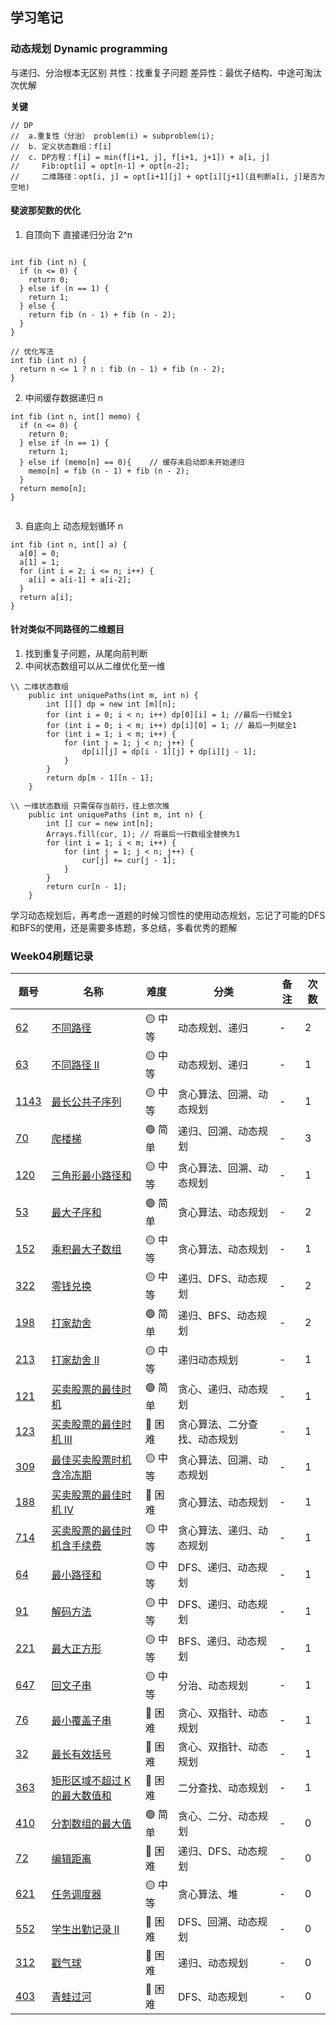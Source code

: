 ## 学习笔记

### 动态规划 Dynamic programming
与递归、分治根本无区别
  共性：找重复子问题
  差异性：最优子结构、中途可淘汰次优解

**关键**


```
// DP
//  a.重复性（分治） problem(i) = subproblem(i);
//  b. 定义状态数组：f[i]
//  c. DP方程：f[i] = min(f[i+1, j], f[i+1, j+1]) + a[i, j]
//     Fib:opt[i] = opt[n-1] + opt[n-2];
//     二维路径：opt[i, j] = opt[i+1][j] + opt[i][j+1](且判断a[i, j]是否为空地)

```

#### 斐波那契数的优化

1. 自顶向下 直接递归分治 2^n

```

int fib (int n) {
  if (n <= 0) {
    return 0;
  } else if (n == 1) {
    return 1;
  } else {
    return fib (n - 1) + fib (n - 2);
  }
}

// 优化写法
int fib (int n) {
  return n <= 1 ? n : fib (n - 1) + fib (n - 2);
}

```

2. 中间缓存数据递归 n

```
int fib (int n, int[] memo) {
  if (n <= 0) {
    return 0;
  } else if (n == 1) {
    return 1;
  } else if (memo[n] == 0){    // 缓存未启动即未开始递归
    memo[n] = fib (n - 1) + fib (n - 2);
  }
  return memo[n];
}


```


3. 自底向上 动态规划循环 n

```
int fib (int n, int[] a) {
  a[0] = 0;
  a[1] = 1;
  for (int i = 2; i <= n; i++) {
    a[i] = a[i-1] + a[i-2];
  }
  return a[i];
}

```


#### 针对类似不同路径的二维题目
1. 找到重复子问题，从尾向前判断
2. 中间状态数组可以从二维优化至一维


```
\\ 二维状态数组
    public int uniquePaths(int m, int n) {
        int [][] dp = new int [m][n];
        for (int i = 0; i < n; i++) dp[0][i] = 1; //最后一行赋全1
        for (int i = 0; i < m; i++) dp[i][0] = 1; // 最后一列赋全1
        for (int i = 1; i < m; i++) {
            for (int j = 1; j < n; j++) {
                dp[i][j] = dp[i - 1][j] + dp[i][j - 1];
            }
        }
        return dp[m - 1][n - 1];
    }
    
\\ 一维状态数组 只需保存当前行，往上依次推
    public int uniquePaths (int m, int n) {
        int [] cur = new int[n];
        Arrays.fill(cur, 1); // 将最后一行数组全替换为1
        for (int i = 1; i < m; i++) {
            for (int j = 1; j < n; j++) {
                cur[j] += cur[j - 1];
            }
        }
        return cur[n - 1];
    }

```

学习动态规划后，再考虑一道题的时候习惯性的使用动态规划，忘记了可能的DFS和BFS的使用，还是需要多练题，多总结，多看优秀的题解



### Week04刷题记录


| 题号                                                                                                                  | 名称                                                                            | 难度     | 分类         | 备注   | 次数    |
| ------------------------------------------------------------------------------------------------------------------- | ----------------------------------------------------------------------------- | ------ | ---------- | ---- | ---- |
| [62](https://leetcode-cn.com/problems/unique-paths/) | [不同路径](https://leetcode-cn.com/problems/unique-paths/) | 🟡 中等  | 动态规划、递归  | -   |  2  |
| [63](https://leetcode-cn.com/problems/unique-paths-ii/) | [不同路径 II](https://leetcode-cn.com/problems/unique-paths-ii/) | 🟡 中等  | 动态规划、递归  | -   |  1  |
| [1143](https://leetcode-cn.com/problems/longest-common-subsequence/) | [最长公共子序列](https://leetcode-cn.com/problems/longest-common-subsequence/) | 🟡 中等  | 贪心算法、回溯、动态规划  | -   |  1  |
| [70](https://leetcode-cn.com/problems/climbing-stairs/) | [爬楼梯](https://leetcode-cn.com/problems/climbing-stairs/) | 🟢 简单  | 递归、回溯、动态规划  | -   |  3  |
| [120](https://leetcode-cn.com/problems/triangle/) | [三角形最小路径和](https://leetcode-cn.com/problems/triangle/) | 🟡 中等  | 贪心算法、回溯、动态规划  | -   |  1  |
| [53](https://leetcode-cn.com/problems/maximum-subarray/) | [最大子序和](https://leetcode-cn.com/problems/maximum-subarray/) | 🟢 简单  | 贪心算法、动态规划  | -   |  2  |
| [152](https://leetcode-cn.com/problems/maximum-product-subarray/) | [乘积最大子数组](https://leetcode-cn.com/problems/maximum-product-subarray/) | 🟡 中等  | 贪心算法、动态规划  | -   |  1  |
| [322](https://leetcode-cn.com/problems/coin-change/) | [零钱兑换](https://leetcode-cn.com/problems/coin-change/) | 🟡 中等  | 递归、DFS、动态规划  | -   |  2  |
| [198](https://leetcode-cn.com/problems/house-robber/) | [打家劫舍](https://leetcode-cn.com/problems/house-robber/) | 🟢 简单  | 递归、BFS、动态规划  | -   |  2  |
| [213](https://leetcode-cn.com/problems/house-robber-ii/) | [打家劫舍 II](https://leetcode-cn.com/problems/house-robber-ii/) | 🟡 中等  | 递归动态规划  | -   |  1  |
| [121](https://leetcode-cn.com/problems/best-time-to-buy-and-sell-stock/) | [买卖股票的最佳时机](https://leetcode-cn.com/problems/best-time-to-buy-and-sell-stock/) | 🟢 简单  | 贪心、递归、动态规划  | -   |  1  |
| [123](https://leetcode-cn.com/problems/best-time-to-buy-and-sell-stock-iii/) | [买卖股票的最佳时机 III](https://leetcode-cn.com/problems/best-time-to-buy-and-sell-stock-iii/) | 🔴️ 困难  | 贪心算法、二分查找、动态规划  | -   |  1  |
| [309](https://leetcode-cn.com/problems/best-time-to-buy-and-sell-stock-with-cooldown/) | [最佳买卖股票时机含冷冻期](https://leetcode-cn.com/problems/best-time-to-buy-and-sell-stock-with-cooldown/) | 🟡 中等  | 贪心算法、回溯、动态规划  | -   |  1  |
| [188](https://leetcode-cn.com/problems/best-time-to-buy-and-sell-stock-iv/) | [买卖股票的最佳时机 IV](https://leetcode-cn.com/problems/best-time-to-buy-and-sell-stock-iv/) | 🔴️ 困难  | 贪心算法、动态规划  | -   |  1  |
| [714](https://leetcode-cn.com/problems/best-time-to-buy-and-sell-stock-with-transaction-fee/) | [买卖股票的最佳时机含手续费](https://leetcode-cn.com/problems/best-time-to-buy-and-sell-stock-with-transaction-fee/) | 🟡 中等  | 贪心算法、递归、动态规划  | -   |  1  |
| [64](https://leetcode-cn.com/problems/minimum-path-sum/) | [最小路径和](https://leetcode-cn.com/problems/minimum-path-sum/) | 🟡 中等  | DFS、递归、动态规划  | -   |  1  |
| [91](https://leetcode-cn.com/problems/decode-ways/) | [解码方法](https://leetcode-cn.com/problems/decode-ways/) | 🟡 中等  | DFS、递归、动态规划  | -   |  1  |
| [221](https://leetcode-cn.com/problems/maximal-square/) | [最大正方形](https://leetcode-cn.com/problems/maximal-square/) | 🟡 中等  | BFS、递归、动态规划  | -   |  1  |
| [647](https://leetcode-cn.com/problems/palindromic-substrings/) | [回文子串](https://leetcode-cn.com/problems/palindromic-substrings/) | 🟡 中等  | 分治、动态规划  | -   |  1  |
| [76](https://leetcode-cn.com/problems/minimum-window-substring/) | [最小覆盖子串](https://leetcode-cn.com/problems/minimum-window-substring/) | 🔴️ 困难  | 贪心、双指针、动态规划  | -   |  1  |
| [32](https://leetcode-cn.com/problems/longest-valid-parentheses/) | [最长有效括号](https://leetcode-cn.com/problems/longest-valid-parentheses/) | 🔴️ 困难  | 贪心、双指针、动态规划  | -   |  1  |
| [363](https://leetcode-cn.com/problems/max-sum-of-rectangle-no-larger-than-k/) | [矩形区域不超过 K 的最大数值和](https://leetcode-cn.com/problems/max-sum-of-rectangle-no-larger-than-k/) | 🔴️ 困难  | 二分查找、动态规划  | -   |  1  |
| [410](https://leetcode-cn.com/problems/split-array-largest-sum/) | [分割数组的最大值](https://leetcode-cn.com/problems/split-array-largest-sum/) | 🟢 简单  | 贪心、二分、动态规划| -   |  0  |
| [72](https://leetcode-cn.com/problems/edit-distance/) | [编辑距离](https://leetcode-cn.com/problems/edit-distance/) | 🔴️ 困难  | 递归、DFS、动态规划  | -   |  0  |
| [621](https://leetcode-cn.com/problems/task-scheduler/) | [任务调度器](https://leetcode-cn.com/problems/task-scheduler/) | 🟡 中等  | 贪心算法、堆  | -   |  0  |
| [552](https://leetcode-cn.com/problems/student-attendance-record-ii/) | [学生出勤记录 II](https://leetcode-cn.com/problems/student-attendance-record-ii/) | 🔴️ 困难  | DFS、回溯、动态规划  | -   |  0  |
| [312](https://leetcode-cn.com/problems/burst-balloons/) | [戳气球](https://leetcode-cn.com/problems/burst-balloons/) | 🔴️ 困难  | 递归、动态规划  | -   |  0  |
| [403](https://leetcode-cn.com/problems/frog-jump/) | [青蛙过河](https://leetcode-cn.com/problems/frog-jump/) | 🔴️ 困难  | DFS、动态规划  | -   |  0  |


